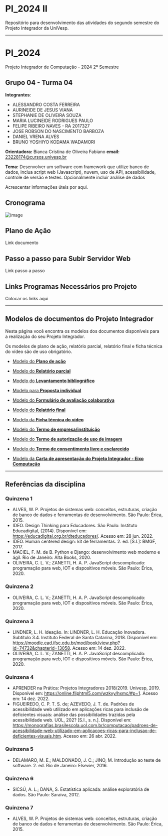 # PI_2024 II
Repositório para desenvolvimento das atividades do segundo semestre do Projeto Integrador da UniVesp.

---

# PI_2024
Projeto Integrador de Computação - 2024 2º Semestre

## Grupo 04 - Turma 04

**Integrantes**: 

- ALESSANDRO COSTA FERREIRA
- AURINEIDE DE JESUS VIANA
- STEPHANIE DE OLIVEIRA SOUZA
- MARIA LUCINEIDE RODRIGUES PAULO
- FELIPE RIBEIRO NAVES - RA 2017327
- JOSE ROBSON DO NASCIMENTO BARBOZA
- DANIEL VRENA ALVES
- BRUNO YOSHIYO KODAMA WADAMORI

**Orientadora:** Bianca Cristina de Oliveira Fabiano
**email:** 23228174@cursos.univesp.br

**Tema:** Desenvolver um software com framework que utilize banco de dados, inclua script web (Javascript), nuvem, uso de API, acessibilidade, controle de versão e testes. Opcionalmente incluir análise de dados


Acrescentar informações úteis por aqui.

## Cronograma
![image](https://github.com/stephanie0503/PI_2024_2/blob/main/imagens/CalendarioPI2024S2.jpeg)


## Plano de Ação
Link documento

## Passo a passo para Subir Servidor Web
Link passo a passo

## Links Programas Necessários pro Projeto
Colocar os links aqui



---

## Modelos de documentos do Projeto Integrador

Nesta página você encontra os modelos dos documentos disponíveis para a realização do seu Projeto Integrador.

Os modelos de plano de ação, relatório parcial, relatório final e ficha técnica do vídeo são de uso obrigatório.

- [Modelo do **Plano de ação**](https://assets.univesp.br/Proj_Integrador/2024-2S/Modelo-Plano_de_Acao.docx)
    
- [Modelo do **Relatório parcial**](https://assets.univesp.br/Proj_Integrador/2024-2S/Modelo_-_Relatorio_Parcial.docx)
    
- [Modelo do **Levantamento bibliográfico**](https://assets.univesp.br/Proj_Integrador/2024-2S/Levantamento%20bibliogr%C3%A1fico%20.docx)
    
- [Modelo para **Proposta individual**](https://assets.univesp.br/Proj_Integrador/2024-2S/Modelo%20de%20proposta%20individual.docx)
    
- [Modelo do **Formulário de avaliação colaborativa**](https://assets.univesp.br/Proj_Integrador/2024-2S/Modelo_Avaliacao_Colaborativa.docx)
    
- [Modelo do **Relatório final**](https://assets.univesp.br/Proj_Integrador/2024-2S/Modelo_Relatorio_Final.docx)
      
- [Modelo da **Ficha técnica do vídeo**](https://assets.univesp.br/Proj_Integrador/2024-2S/Modelo-Ficha_Tecnica_do_video.docx)
    
- [Modelo do **Termo de empresa/instituição**](https://assets.univesp.br/Proj_Integrador/2024-2S/Modelo-Termo_de_autorizacao_da_empresa.docx)
    
- [Modelo do **Termo de autorização de uso de imagem**](https://assets.univesp.br/Proj_Integrador/2024-2S/Modelo_Termo_de_autorizacao_de_uso_de_imagem.docx)
    
- [Modelo do **Termo de consentimento livre e esclarecido**](https://assets.univesp.br/Proj_Integrador/2024-2S/Modelo-Termo_de_Consentimento_Livre_e_Esclarecido.docx)
    
- [Modelo da **Carta de apresentação do Projeto Integrador - Eixo Computação**](https://assets.univesp.br/Proj_Integrador/2024-2S/Modelo_Carta-Apresentacao_PI_Computacao.docx)


---
## Referências da disciplina

### Quinzena 1
- ALVES, W. P. Projetos de sistemas web: conceitos, estruturas, criação de banco de dados e ferramentas de desenvolvimento. São Paulo: Érica, 2015.
- IDEO. Design Thinking para Educadores. São Paulo: Instituto Educadigital, (2014). Disponível em: https://educadigital.org.br/dteducadores/. Acesso em: 28 jun. 2022.
- IDEO. Human centered design: kit de ferramentas. 2. ed. [S.I.]: BMGF, 2017.
- MACIEL, F. M. de B. Python e Django: desenvolvimento web moderno e ágil. Rio de Janeiro: Alta Books, 2020.
- OLIVEIRA, C. L. V.; ZANETTI, H. A. P. JavaScript descomplicado: programação para web, IOT e dispositivos móveis. São Paulo: Érica, 2020.

### Quinzena 2
- OLIVEIRA, C. L. V.; ZANETTI, H. A. P. JavaScript descomplicado: programação para web, IOT e dispositivos móveis. São Paulo: Érica, 2020.

### Quinzena 3
- LINDNER, L. H. Ideação. In: LINDNER, L. H. Educação Inovadora. Subtítulo 3.4. Instituto Federal de Santa Catarina, 2018. Disponível em: https://moodle.ead.ifsc.edu.br/mod/book/view.php?id=74732&chapterid=13058. Acesso em: 14 dez. 2022.
- OLIVEIRA, C. L. V.; ZANETTI, H. A. P. JavaScript descomplicado: programação para web, IOT e dispositivos móveis. São Paulo: Érica, 2020.

### Quinzena 4
- APRENDER na Prática: Projetos Integradores 2018/2019. Univesp, 2019. Disponível em: https://online.fliphtml5.com/wzkyy/hxmc/#p=1. Acesso em: 14 dez. 2022.
- FIGUEIREDO, C. P. T. S. de; AZEVEDO, J. T. de. Padrões de acessibilidade web utilizado em aplicações ricas para inclusão de deficientes visuais: análise das possibilidades trazidas pela acessibilidade web. UOL, 202? [S.I., s. n.]. Disponível em: https://monografias.brasilescola.uol.com.br/computacao/padroes-de-acessibilidade-web-utilizado-em-aplicacoes-ricas-para-inclusao-de-deficientes-visuais.htm. Acesso em: 26 abr. 2022.

### Quinzena 5
- DELAMARO, M. E.; MALDONADO, J. C.; JINO, M. Introdução ao teste de software. 2. ed. Rio de Janeiro: Elsevier, 2016.

### Quinzena 6
- SICSÚ, A. L.; DANA, S. Estatística aplicada: análise exploratória de dados. São Paulo: Saraiva, 2012.

### Quinzena 7
- ALVES, W. P. Projetos de sistemas web: conceitos, estruturas, criação de banco de dados e ferramentas de desenvolvimento. São Paulo: Érica, 2015.

